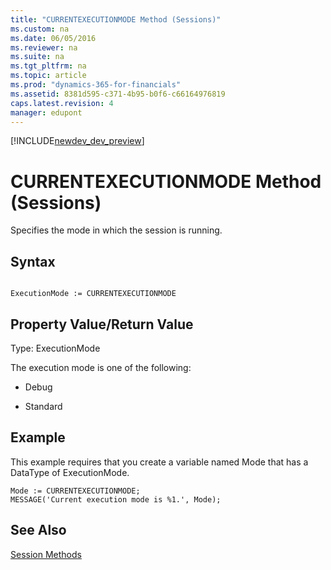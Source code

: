 ```yaml
---
title: "CURRENTEXECUTIONMODE Method (Sessions)"
ms.custom: na
ms.date: 06/05/2016
ms.reviewer: na
ms.suite: na
ms.tgt_pltfrm: na
ms.topic: article
ms.prod: "dynamics-365-for-financials"
ms.assetid: 8381d595-c371-4b95-b0f6-c66164976819
caps.latest.revision: 4
manager: edupont
---
```


[!INCLUDE[newdev_dev_preview](../includes/newdev_dev_preview.md)]

# CURRENTEXECUTIONMODE Method (Sessions)
Specifies the mode in which the session is running.  

## Syntax  

```  

ExecutionMode := CURRENTEXECUTIONMODE  
```  

## Property Value/Return Value  
 Type: ExecutionMode  

 The execution mode is one of the following:  

-   Debug  

-   Standard  

<!--NAV
## Remarks  
 If you start the [!INCLUDE[nav_windows](../includes/nav_windows_md.md)] at a command prompt and use the –**debug** parameter, then the execution mode is **Debug**. Otherwise, the execution mode is **Standard**.  
-->

## Example  
 This example requires that you create a variable named Mode that has a DataType of ExecutionMode.  

```  
Mode := CURRENTEXECUTIONMODE;   
MESSAGE('Current execution mode is %1.', Mode);  
```  

## See Also  
 [Session Methods](devenv-session-methods.md)   
 <!--Links [Debugging](Debugging.md) -->
